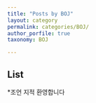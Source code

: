 ```yaml
---
title: "Posts by BOJ"
layout: category
permalink: categories/BOJ/
author_porfile: true
taxonomy: BOJ

---
```

## List
*조언 지적 환영합니다
